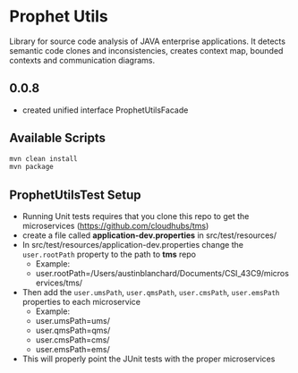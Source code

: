 # Prophet Utils

Library for source code analysis of JAVA enterprise applications. It detects semantic code clones and inconsistencies,
creates context map, bounded contexts and communication diagrams.

## 0.0.8
* created unified interface ProphetUtilsFacade

## Available Scripts

```bash
mvn clean install
mvn package
```

## ProphetUtilsTest Setup
* Running Unit tests requires that you clone this repo to get the microservices (https://github.com/cloudhubs/tms)
* create a file called **application-dev.properties** in src/test/resources/
* In src/test/resources/application-dev.properties change the `user.rootPath` property to the path to **tms** repo
    * Example:
    * user.rootPath=/Users/austinblanchard/Documents/CSI_43C9/microservices/tms/
* Then add the `user.umsPath`, `user.qmsPath`, `user.cmsPath`, `user.emsPath` properties to each microservice
  * Example:
  * user.umsPath=ums/
  * user.qmsPath=qms/
  * user.cmsPath=cms/
  * user.emsPath=ems/
* This will properly point the JUnit tests with the proper microservices